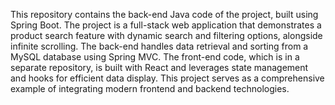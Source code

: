 This repository contains the back-end Java code of the project, built using Spring Boot. The project is a full-stack web application that demonstrates a product search feature with dynamic search and filtering options, alongside infinite scrolling. The back-end handles data retrieval and sorting from a MySQL database using Spring MVC. The front-end code, which is in a separate repository, is built with React and leverages state management and hooks for efficient data display. This project serves as a comprehensive example of integrating modern frontend and backend technologies.
